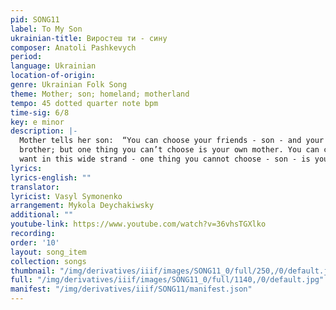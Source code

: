 ```yaml
---
pid: SONG11
label: To My Son
ukrainian-title: Виростеш ти - сину
composer: Anatoli Pashkevych
period:
language: Ukrainian
location-of-origin:
genre: Ukrainian Folk Song
theme: Mother; son; homeland; motherland
tempo: 45 dotted quarter note bpm
time-sig: 6/8
key: e minor
description: |-
  Mother tells her son:  “You can choose your friends - son - and your soul
  brother; but one thing you can’t choose is your own mother. You can choose anything you might
  want in this wide strand - one thing you cannot choose - son - is your motherland.”
lyrics:
lyrics-english: ""
translator:
lyricist: Vasyl Symonenko
arrangement: Mykola Deychakiwsky
additional: ""
youtube-link: https://www.youtube.com/watch?v=36vhsTGXlko
recording:
order: '10'
layout: song_item
collection: songs
thumbnail: "/img/derivatives/iiif/images/SONG11_0/full/250,/0/default.jpg"
full: "/img/derivatives/iiif/images/SONG11_0/full/1140,/0/default.jpg"
manifest: "/img/derivatives/iiif/SONG11/manifest.json"
---
```

